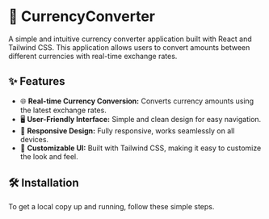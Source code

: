 # 💱 CurrencyConverter

A simple and intuitive currency converter application built with React and Tailwind CSS. This application allows users to convert amounts between different currencies with real-time exchange rates.

## ✨ Features

- 🌐 **Real-time Currency Conversion:** Converts currency amounts using the latest exchange rates.
- 🖥️ **User-Friendly Interface:** Simple and clean design for easy navigation.
- 📱 **Responsive Design:** Fully responsive, works seamlessly on all devices.
- 🎨 **Customizable UI:** Built with Tailwind CSS, making it easy to customize the look and feel.

## 🛠️ Installation

To get a local copy up and running, follow these simple steps.
